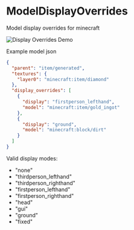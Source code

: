 # ModelDisplayOverrides
Model display overrides for minecraft

![Display Overrides Demo](https://github.com/CPieter/ModelDisplayOverrides/assets/56731651/09b21010-c6d0-42c7-856f-adc71239edf3)

Example model json
```json
{
  "parent": "item/generated",
  "textures": {
    "layer0": "minecraft:item/diamond"
  },
  "display_overrides": [
    {
      "display": "firstperson_lefthand",
      "model": "minecraft:item/gold_ingot"
    },
    {
      "display": "ground",
      "model": "minecraft:block/dirt"
    }
  ]
}
```
Valid display modes:
- "none"
- "thirdperson_lefthand"
- "thirdperson_righthand"
- "firstperson_lefthand"
- "firstperson_righthand"
- "head"
- "gui"
- "ground"
- "fixed"
